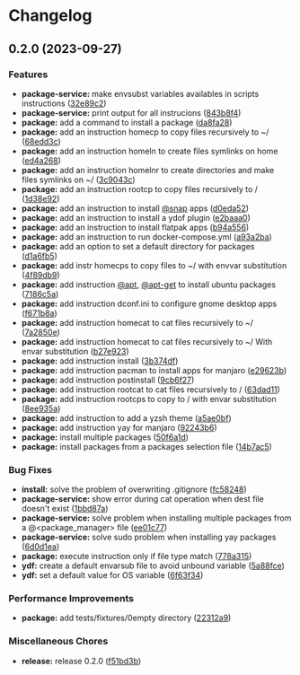 # Changelog

## 0.2.0 (2023-09-27)


### Features

* **package-service:** make envsubst variables availables in scripts instructions ([32e89c2](https://github.com/yunielrc/ydf/commit/32e89c228e27f819a839ba45e345cdf916f5a2be))
* **package-service:** print output for all instrucions ([843b8f4](https://github.com/yunielrc/ydf/commit/843b8f408d44fddbef407208c4e8ab3b27f8b589))
* **package:** add a command to install a package ([da8fa28](https://github.com/yunielrc/ydf/commit/da8fa2812294335145fcd8d74d57a12359e6b42e))
* **package:** add an instruction homecp to copy files recursively to ~/ ([68edd3c](https://github.com/yunielrc/ydf/commit/68edd3cb9ae3232fd9f906d790df5768d6c4b29e))
* **package:** add an instruction homeln to create files symlinks on home ([ed4a268](https://github.com/yunielrc/ydf/commit/ed4a2684c579d0afe3e09be262fc422d7b81adad))
* **package:** add an instruction homelnr to create directories and make files symlinks on ~/ ([3c9043c](https://github.com/yunielrc/ydf/commit/3c9043cbc77d417756d540b94f7c29516838a5e1))
* **package:** add an instruction rootcp to copy files recursively to / ([1d38e92](https://github.com/yunielrc/ydf/commit/1d38e92eea665f7043369abe7963d506fbf26658))
* **package:** add an instruction to install [@snap](https://github.com/snap) apps ([d0eda52](https://github.com/yunielrc/ydf/commit/d0eda52c03a974043e43d4cbc9be0885899750c4))
* **package:** add an instruction to install a ydof plugin ([e2baaa0](https://github.com/yunielrc/ydf/commit/e2baaa0c9c4a9855f26a49ebcb8f7201c906f7b5))
* **package:** add an instruction to install flatpak apps ([b94a556](https://github.com/yunielrc/ydf/commit/b94a55639bcbb01e4d34e5cde8579c9dbc499afd))
* **package:** add an instruction to run docker-compose.yml ([a93a2ba](https://github.com/yunielrc/ydf/commit/a93a2ba066f974e6afc1033939c7eabb9e3a01d0))
* **package:** add an option to set a default directory for packages ([d1a6fb5](https://github.com/yunielrc/ydf/commit/d1a6fb521355c6dd787bcf83dd1834672a96efbb))
* **package:** add instr homecps to copy files to ~/ with envvar substitution ([4f89db9](https://github.com/yunielrc/ydf/commit/4f89db9bfc364ac712f16b16b0d81eefbda9d798))
* **package:** add instruction [@apt](https://github.com/apt), [@apt-get](https://github.com/apt-get) to install ubuntu packages ([7186c5a](https://github.com/yunielrc/ydf/commit/7186c5a59c549b8bf8f2e1f5aec91a573752dfea))
* **package:** add instruction dconf.ini to configure gnome desktop apps ([f671b8a](https://github.com/yunielrc/ydf/commit/f671b8a88e364fd732d5d6f9ba66b6b525d4523a))
* **package:** add instruction homecat to cat files recursively to ~/ ([7a2850e](https://github.com/yunielrc/ydf/commit/7a2850e019baa50386570d40fd86a26cce0f4eb6))
* **package:** add instruction homecat to cat files recursively to ~/ With envar substitution ([b27e923](https://github.com/yunielrc/ydf/commit/b27e923faa4bce465943288b1afe68a04ab8b111))
* **package:** add instruction install ([3b374df](https://github.com/yunielrc/ydf/commit/3b374df3e63a9be0c04e82fd152a5874ea2547a3))
* **package:** add instruction pacman to install apps for manjaro ([e29623b](https://github.com/yunielrc/ydf/commit/e29623b1a66474554c11c8ad698db3325ae44120))
* **package:** add instruction postinstall ([9cb6f27](https://github.com/yunielrc/ydf/commit/9cb6f27a98d8d483d155db365adafb62fa9abacc))
* **package:** add instruction rootcat to cat files recursively to / ([63dad11](https://github.com/yunielrc/ydf/commit/63dad11432bb80195d62ee54076599d8b37d69b4))
* **package:** add instruction rootcps to copy to / with envar substitution ([8ee935a](https://github.com/yunielrc/ydf/commit/8ee935aeae7af6741cd2592b212c92ba5a605e5e))
* **package:** add instruction to add a yzsh theme ([a5ae0bf](https://github.com/yunielrc/ydf/commit/a5ae0bf4ed6c61f43edb6776c3b0ac8974e1b2b7))
* **package:** add instruction yay for manjaro ([92243b6](https://github.com/yunielrc/ydf/commit/92243b651c7b96ecf094a7ade8bc08af86b4321d))
* **package:** install multiple packages ([50f6a1d](https://github.com/yunielrc/ydf/commit/50f6a1dd3d9b016595376f072bd395eca52a8bd7))
* **package:** install packages from a packages selection file ([14b7ac5](https://github.com/yunielrc/ydf/commit/14b7ac57f8d38a5e21f151672dc4d51e00aea921))


### Bug Fixes

* **install:** solve the problem of overwriting .gitignore ([fc58248](https://github.com/yunielrc/ydf/commit/fc58248fd58c8b27b205005fa002e8d8e70c9ff0))
* **package-service:** show error during cat operation when dest file doesn't exist ([1bbd87a](https://github.com/yunielrc/ydf/commit/1bbd87a222a0a4fc2f9de1d1a9f412c4264f5eed))
* **package-service:** solve problem when installing multiple packages from a @&lt;package_manager&gt; file ([ee01c77](https://github.com/yunielrc/ydf/commit/ee01c773e82e757e37a130d7c03f3ee2774c83de))
* **package-service:** solve sudo problem when installing yay packages ([6d0d1ea](https://github.com/yunielrc/ydf/commit/6d0d1eae6beba7a8f4f4d2ccbd9d1f8443051bc3))
* **package:** execute instruction only if file type match ([778a315](https://github.com/yunielrc/ydf/commit/778a31558089e6dbf8ed8dfd61fc1b4cbb2c4526))
* **ydf:** create a default envarsub file to avoid unbound variable ([5a88fce](https://github.com/yunielrc/ydf/commit/5a88fce4ecc0e8a2eb5eab6ae46a2e1cf9a62740))
* **ydf:** set a default value for OS variable ([6f63f34](https://github.com/yunielrc/ydf/commit/6f63f34885f963ea12753f18793d4cd4040a53c7))


### Performance Improvements

* **package:** add tests/fixtures/0empty directory ([22312a9](https://github.com/yunielrc/ydf/commit/22312a940436e4633d03c1a094ff412d972d0598))


### Miscellaneous Chores

* **release:** release 0.2.0 ([f51bd3b](https://github.com/yunielrc/ydf/commit/f51bd3be7ff725d41b77eb74f7f96622ad774176))
